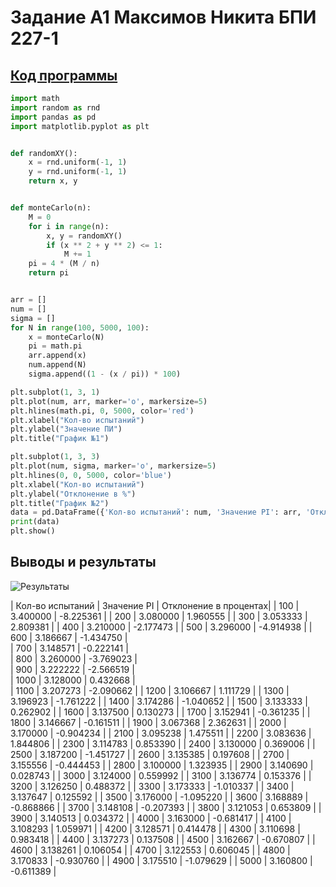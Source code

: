 # Задание A1 Максимов Никита БПИ 227-1
## [Код прогрaммы](main.py)
```python
import math
import random as rnd
import pandas as pd
import matplotlib.pyplot as plt


def randomXY():
    x = rnd.uniform(-1, 1)
    y = rnd.uniform(-1, 1)
    return x, y


def monteCarlo(n):
    M = 0
    for i in range(n):
        x, y = randomXY()
        if (x ** 2 + y ** 2) <= 1:
            M += 1
    pi = 4 * (M / n)
    return pi


arr = []
num = []
sigma = []
for N in range(100, 5000, 100):
    x = monteCarlo(N)
    pi = math.pi
    arr.append(x)
    num.append(N)
    sigma.append((1 - (x / pi)) * 100)

plt.subplot(1, 3, 1)
plt.plot(num, arr, marker='o', markersize=5)
plt.hlines(math.pi, 0, 5000, color='red')
plt.xlabel("Кол-во испытаний")
plt.ylabel("Значение ПИ")
plt.title("График №1")

plt.subplot(1, 3, 3)
plt.plot(num, sigma, marker='o', markersize=5)
plt.hlines(0, 0, 5000, color='blue')
plt.xlabel("Кол-во испытаний")
plt.ylabel("Отклонение в %")
plt.title("График №2")
data = pd.DataFrame({'Кол-во испытаний': num, 'Значение PI': arr, 'Отклонение в процентах': sigma})
print(data)
plt.show()
```
## Выводы и результаты

![Результаты](https://github.com/waksimusss/Searching-Pi-with-Monte_Carlo/assets/113054845/dd57fa4c-d2c4-4bea-bbda-67596ea31b97)

| Кол-во испытаний | Значение PI | Отклонение в процентах|
| 100 | 3.400000 | -8.225361 |
| 200 | 3.080000 |  1.960555 |
| 300 | 3.053333 |  2.809381 |
| 400 | 3.210000 | -2.177473 |
| 500 | 3.296000 | -4.914938 | 
| 600 | 3.186667 | -1.434750 |     
| 700 | 3.148571 | -0.222141 |   
| 800 | 3.260000 | -3.769023 |   
| 900 | 3.222222 | -2.566519 |   
| 1000 | 3.128000 | 0.432668  |                                     
| 1100 | 3.207273 | -2.090662 | 
| 1200 | 3.106667 | 1.111729 | 
| 1300 | 3.196923 | -1.761222 | 
| 1400 | 3.174286 | -1.040652 | 
| 1500 | 3.133333 | 0.262902 | 
| 1600 | 3.137500 | 0.130273 | 
| 1700 | 3.152941 | -0.361235 | 
| 1800 | 3.146667 | -0.161511 | 
| 1900 | 3.067368 | 2.362631 | 
| 2000 | 3.170000 | -0.904234 | 
| 2100 | 3.095238 | 1.475511 | 
| 2200 | 3.083636 | 1.844806 | 
| 2300 | 3.114783 | 0.853390 | 
| 2400 | 3.130000 | 0.369006 | 
| 2500 | 3.187200 | -1.451727 | 
| 2600 | 3.135385 | 0.197608 | 
| 2700 | 3.155556 | -0.444453 | 
| 2800 | 3.100000 | 1.323935 | 
| 2900 | 3.140690 | 0.028743 | 
| 3000 | 3.124000 | 0.559992 | 
| 3100 | 3.136774 | 0.153376 | 
| 3200 | 3.126250 | 0.488372 | 
| 3300 | 3.173333 | -1.010337 | 
| 3400 | 3.137647 | 0.125592 | 
| 3500 | 3.176000 | -1.095220 | 
| 3600 | 3.168889 | -0.868866 | 
| 3700 | 3.148108 | -0.207393 | 
| 3800 | 3.121053 | 0.653809 | 
| 3900 | 3.140513 | 0.034372 | 
| 4000 | 3.163000 | -0.681417 | 
| 4100 | 3.108293 | 1.059971 | 
| 4200 | 3.128571 | 0.414478 | 
| 4300 | 3.110698 | 0.983418 | 
| 4400 | 3.137273 | 0.137508 | 
| 4500 | 3.162667 | -0.670807 | 
| 4600 | 3.138261 | 0.106054 | 
| 4700 | 3.122553 | 0.606045 | 
| 4800 | 3.170833 | -0.930760 | 
| 4900 | 3.175510 | -1.079629 | 
| 5000 | 3.160800 | -0.611389 | 


